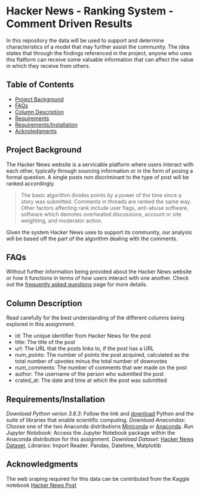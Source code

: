# Hacker News - Ranking System - Comment Driven Results

In this repository the data will be used to support and determine characteristics of a model that may further assist the community. The idea states that through the findings referenced in the project, anyone who uses this flatform can receive some valuable information that can affect the value in which they receive from others. 

## Table of Contents
 * [Project Background](#project-background)
 * [FAQs](#faqs)
 * [Column Description](#column-description)
 * [Requirements](#requirements)
 * [Requirements/Installation](#installation)
 * [Acknoledgments](#acknoledgments) 
 
 ## Project Background

The Hacker News website is a servicable platform where users interact with each other, typically through sourcing information or in the form of posing a formal question. A single posts non discriminant to the type of post will be ranked accordingly. 

> The basic algorithm divides points by a power of the time since a story was submitted. Comments in threads are ranked the same way. Other factors affecting rank include user flags, anti-abuse software, software which demotes overheated discussions, account or site weighting, and moderator action. 

Given the system Hacker News uses to support its community, our analysis will be based off the part of the algorithm dealing with the comments. 

## FAQs

Without further information being provided about the Hacker News website or how it functions in terms of how users interact with one another. Check out the [frequently asked questions](https://news.ycombinator.com/newsfaq.html) page for more details.
  
## Column Description

 Read carefully for the best understanding of the different columns being explored in this assignment.

   * id: The unique identifier from Hacker News for the post
   * title: The title of the post
   * url: The URL that the posts links to, if the post has a URL
   * num_points: The number of points the post acquired, calculated as the total number of upvotes minus the total number of downvotes
   * num_comments: The number of comments that wer made on the post
   * author: The username of the person who submitted the post
   * crated_at: The date and time at which the post was submitted

## Requirements/Installation

*Download Python verion 3.8.3*: 
Follow the link and [download](https://www.python.org/downloads) Python and the suite of libraries that enable scientific computing.
*Download Anacondas*: 
Choose one of the two Anaconda distributions [Miniconda](http://conda.pydata.org/miniconda.html) or [Anaconda](https://www.continuum.io/downloads).
*Run Jupyter Notebook*: 
Access the Jupyter Notebook package within the Anaconda distribution for this assignment.
*Download Dataset*: [Hacker News Dataset](https://www.kaggle.com/hacker-news/hacker-news-posts).
*Libraries*: Import Reader, Pandas, Datetime, Matplotlib

## Acknowledgments

The web sraping required for this data can be contributed from the Kaggle notebook [Hacker News Post](https://www.kaggle.com/hacker-news/hacker-news-posts)

